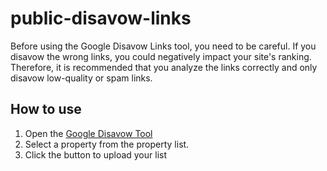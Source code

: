 # public-disavow-links

Before using the Google Disavow Links tool, you need to be careful. If you disavow the wrong links, you could negatively impact your site's ranking. Therefore, it is recommended that you analyze the links correctly and only disavow low-quality or spam links.

## How to use

1. Open the [Google Disavow Tool](https://search.google.com/search-console/disavow-links)
2. Select a property from the property list.
3. Click the button to upload your list
